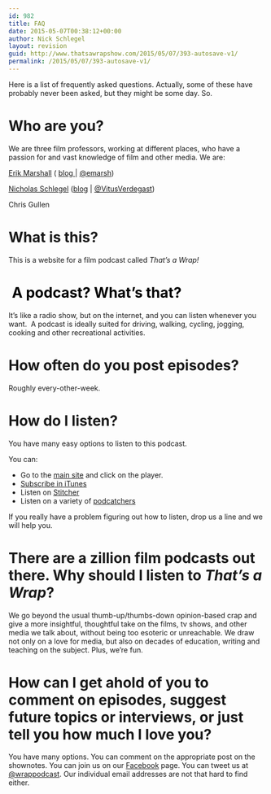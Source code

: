 ```yaml
---
id: 982
title: FAQ
date: 2015-05-07T00:38:12+00:00
author: Nick Schlegel
layout: revision
guid: http://www.thatsawrapshow.com/2015/05/07/393-autosave-v1/
permalink: /2015/05/07/393-autosave-v1/
---
```

Here is a list of frequently asked questions. Actually, some of these have probably never been asked, but they might be some day. So.

# Who are you?

We are three film professors, working at different places, who have a passion for and vast knowledge of film and other media. We are:

[Erik Marshall](http://www.erikmarshall.net) ( [blog ](http://www.erikmarshall.net/blog)| [@emarsh](http://www.twitter.com/emarsh))

<a href="http://nick.gstreetmedia.com/courses/" target="_blank">Nicholas Schlegel</a> (<a href="http://doctornick.net" target="_blank">blog</a> | <a href="https://twitter.com/VitusVerdegast" target="_blank">@VitusVerdegast</a>)

Chris Gullen

# **What is this?**

This is a website for a film podcast called _That&#8217;s a Wrap!_

# <span style="color: #000000; font-weight: bold;"> A podcast? What&#8217;s that?</span>

It&#8217;s like a radio show, but on the internet, and you can listen whenever you want.  A podcast is ideally suited for driving, walking, cycling, jogging, cooking and other recreational activities.

# How often do you post episodes?

Roughly every-other-week.

# How do I listen?

You have many easy options to listen to this podcast.

You can:

  * Go to the [main site](http://www.thatsawrap.com) and click on the player.
  * [Subscribe in iTunes](http://click.linksynergy.com/fs-bin/stat?id=xb/l*jUH5Ow&offerid=146261&type=3&subid=0&tmpid=1826&RD_PARM1=https%253A%252F%252Fitunes.apple.com%252Fus%252Fpodcast%252Fthats-a-wrap!%252Fid638015669%253Fmt%253D2%2526uo%253D4%2526partnerId%253D30)
  * Listen on [Stitcher](http://www.stitcher.com/s?eid=25854456&refid=stpr)
  * Listen on a variety of [podcatchers](https://en.wikipedia.org/wiki/List_of_podcatchers)

If you really have a problem figuring out how to listen, drop us a line and we will help you.

# There are a zillion film podcasts out there. Why should I listen to _That&#8217;s a Wrap_?

We go beyond the usual thumb-up/thumbs-down opinion-based crap and give a more insightful, thoughtful take on the films, tv shows, and other media we talk about, without being too esoteric or unreachable. We draw not only on a love for media, but also on decades of education, writing and teaching on the subject. Plus, we&#8217;re fun.

# How can I get ahold of you to comment on episodes, suggest future topics or interviews, or just tell you how much I love you?

You have many options. You can comment on the appropriate post on the shownotes. You can join us on our <a href="https://www.facebook.com/thatsawrappodcast?" target="_blank">Facebook</a> page. You can tweet us at [@wrappodcast](http://www.twitter.com/wrappodcast). Our individual email addresses are not that hard to find either.

&nbsp;

&nbsp;